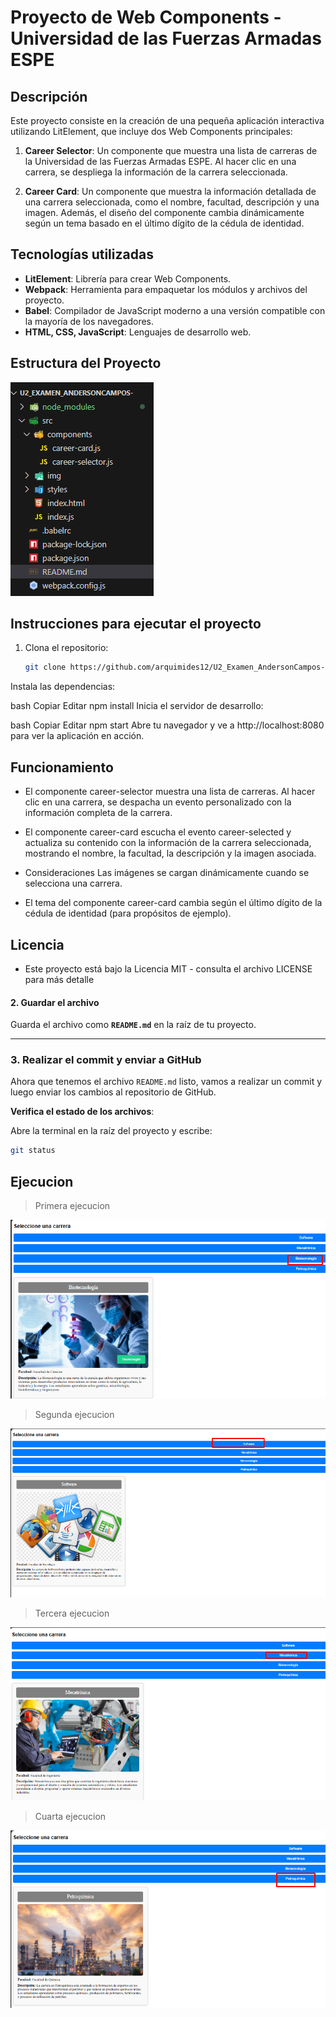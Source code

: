# Proyecto de Web Components - Universidad de las Fuerzas Armadas ESPE

## Descripción

Este proyecto consiste en la creación de una pequeña aplicación interactiva utilizando LitElement, que incluye dos Web Components principales:

1. **Career Selector**: Un componente que muestra una lista de carreras de la Universidad de las Fuerzas Armadas ESPE. Al hacer clic en una carrera, se despliega la información de la carrera seleccionada.
   
2. **Career Card**: Un componente que muestra la información detallada de una carrera seleccionada, como el nombre, facultad, descripción y una imagen. Además, el diseño del componente cambia dinámicamente según un tema basado en el último dígito de la cédula de identidad.

## Tecnologías utilizadas

- **LitElement**: Librería para crear Web Components.
- **Webpack**: Herramienta para empaquetar los módulos y archivos del proyecto.
- **Babel**: Compilador de JavaScript moderno a una versión compatible con la mayoría de los navegadores.
- **HTML, CSS, JavaScript**: Lenguajes de desarrollo web.

## Estructura del Proyecto

![Captura de ejecución](doc/estru.png)


## Instrucciones para ejecutar el proyecto

1. Clona el repositorio:

   ```bash
   git clone https://github.com/arquimides12/U2_Examen_AndersonCampos-.git
   ```

Instala las dependencias:

bash
Copiar
Editar
npm install
Inicia el servidor de desarrollo:

bash
Copiar
Editar
npm start
Abre tu navegador y ve a http://localhost:8080 para ver la aplicación en acción.

## Funcionamiento
- El componente career-selector muestra una lista de carreras. Al hacer clic en una carrera, se despacha un evento personalizado con la información completa de la carrera.

- El componente career-card escucha el evento career-selected y actualiza su contenido con la información de la carrera seleccionada, mostrando el nombre, la facultad, la descripción y la imagen asociada.

- Consideraciones
Las imágenes se cargan dinámicamente cuando se selecciona una carrera.

- El tema del componente career-card cambia según el último dígito de la cédula de identidad (para propósitos de ejemplo).

## Licencia

- Este proyecto está bajo la Licencia MIT - consulta el archivo LICENSE para más detalle


#### **2. Guardar el archivo**

Guarda el archivo como **`README.md`** en la raíz de tu proyecto.

---

### **3. Realizar el commit y enviar a GitHub**

Ahora que tenemos el archivo `README.md` listo, vamos a realizar un commit y luego enviar los cambios al repositorio de GitHub.

 **Verifica el estado de los archivos**:

   Abre la terminal en la raíz del proyecto y escribe:

   ```bash
   git status
```
## Ejecucion 


> Primera ejecucion

![Captura de ejecución](doc/bio.png)

> Segunda ejecucion

![Captura de ejecución](doc/sof.png)


> Tercera ejecucion

![Captura de ejecución](doc/meca.png)


> Cuarta ejecucion

![Captura de ejecución](doc/petro.png)

